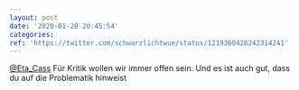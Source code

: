 ```yaml
---
layout: post
date: '2020-01-20 20:45:54'
categories: 
ref: 'https://twitter.com/schwarzlichtwue/status/1219360426242314241'
---
```

[@Eta_Cass](https://twitter.com/Eta_Cass) Für Kritik wollen wir immer offen sein. Und es ist auch gut, dass du auf die Problematik hinweist